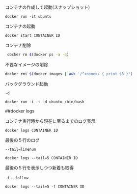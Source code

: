 
コンテナの作成して起動(スナップショット)
```
docker run -it ubuntu
```

コンテナの起動
```
docker start CONTAINER ID
```


コンテナ削除
```bash
 docker rm $(docker ps -a -q)
 ```

不要なイメージの削除
```bash
docker rmi $(docker images | awk '/^<none>/ { print $3 }')
```

バックグラウンド起動

`-d`
```
docker run -i -t -d ubuntu /bin/bash
```

##docker logs

コンテナ実行時から現在に至るまでのログ表示
```
docker logs CONTAINER ID
```

最後の５行のログ

`--tail=linenum`
```
docker logs --tail=5 CONTAINER ID
```

最後の５行を表示しつつ新着も取得

`-f` `--follow`
```
docker logs --tail=5 -f CONTAINER ID
```

